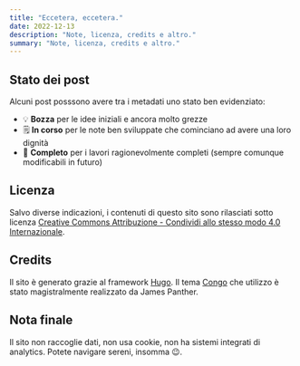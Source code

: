 ```yaml
---
title: "Eccetera, eccetera."
date: 2022-12-13
description: "Note, licenza, credits e altro."
summary: "Note, licenza, credits e altro."
---
```

## Stato dei post
Alcuni post posssono avere tra i metadati uno stato ben evidenziato:
- 💡 **Bozza** per le idee iniziali e ancora molto grezze
- 🗒️ **In corso** per le note ben sviluppate che cominciano ad avere una loro dignità
- 📕 **Completo** per i lavori ragionevolmente completi (sempre comunque modificabili in futuro)

## Licenza
Salvo diverse indicazioni, i contenuti di questo sito sono rilasciati sotto licenza [Creative Commons Attribuzione - Condividi allo stesso modo 4.0 Internazionale](http://creativecommons.org/licenses/by-sa/4.0/).

## Credits
Il sito è generato grazie al framework [Hugo](https://gohugo.io/).
Il tema [Congo](https://jpanther.github.io/congo/) che utilizzo è stato magistralmente realizzato da James Panther.

## Nota finale
Il sito non raccoglie dati, non usa cookie, non ha sistemi integrati di analytics. Potete navigare sereni, insomma 😉.